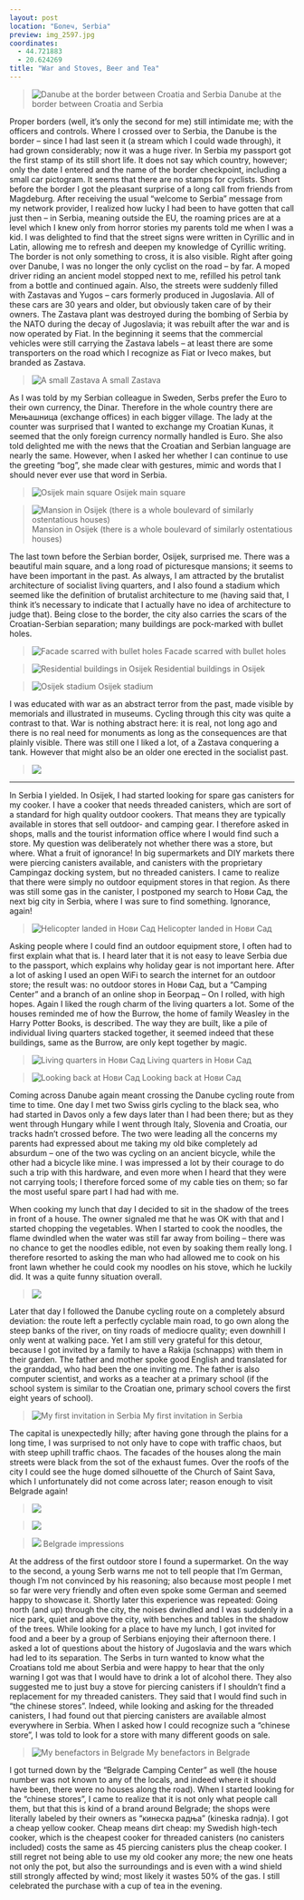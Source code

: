 ```yaml
---
layout: post
location: "Болеч, Serbia"
preview: img_2597.jpg
coordinates:
  - 44.721883
  - 20.624269
title: "War and Stoves, Beer and Tea"
---
```


> ![Danube at the border between Croatia and Serbia](/images/img_2526.jpg)
> Danube at the border between Croatia and Serbia

Proper borders (well, it’s only the second for me) still intimidate me; with the officers and controls. Where I crossed over to Serbia, the Danube is the border – since I had last seen it (a stream which I could wade through), it had grown considerably; now it was a huge river. In Serbia my passport got the first stamp of its still short life. It does not say which country, however; only the date I entered and the name of the border checkpoint, including a small car pictogram. It seems that there are no stamps for cyclists. Short before the border I got the pleasant surprise of a long call from friends from Magdeburg. After receiving the usual “welcome to Serbia” message from my network provider, I realized how lucky I had been to have gotten that call just then – in Serbia, meaning outside the EU, the roaming prices are at a level which I knew only from horror stories my parents told me when I was a kid. I was delighted to find that the street signs were written in Cyrillic and in Latin, allowing me to refresh and deepen my knowledge of Cyrillic writing. The border is not only something to cross, it is also visible. Right after going over Danube, I was no longer the only cyclist on the road – by far. A moped driver riding an ancient model stopped next to me, refilled his petrol tank from a bottle and continued again. Also, the streets were suddenly filled with Zastavas and Yugos – cars formerly produced in Jugoslavia. All of these cars are 30 years and older, but obviously taken care of by their owners. The Zastava plant was destroyed during the bombing of Serbia by the NATO during the decay of Jugoslavia; it was rebuilt after the war and is now operated by Fiat. In the beginning it seems that the commercial vehicles were still carrying the Zastava labels – at least there are some transporters on the road which I recognize as Fiat or Iveco makes, but branded as Zastava.

> ![A small Zastava](/images/img_2527.jpg)
> A small Zastava

As I was told by my Serbian colleague in Sweden, Serbs prefer the Euro to their own currency, the Dinar. Therefore in the whole country there are Мењашница (exchange offices) in each bigger village. The lady at the counter was surprised that I wanted to exchange my Croatian Kunas, it seemed that the only foreign currency normally handled is Euro. She also told delighted me with the news that the Croatian and Serbian language are nearly the same. However, when I asked her whether I can continue to use the greeting “bog”, she made clear with gestures, mimic and words that I should never ever use that word in Serbia.

> ![Osijek main square](/images/img_2502.jpg)
> Osijek main square

> ![Mansion in Osijek (there is a whole boulevard of similarly ostentatious houses)](/images/img_2503.jpg)
> Mansion in Osijek (there is a whole boulevard of similarly ostentatious houses)

The last town before the Serbian border, Osijek, surprised me. There was a beautiful main square, and a long road of picturesque mansions; it seems to have been important in the past. As always, I am attracted by the brutalist architecture of socialist living quarters, and I also found a stadium which seemed like the definition of brutalist architecture to me (having said that, I think it’s necessary to indicate that I actually have no idea of architecture to judge that). Being close to the border, the city also carries the scars of the Croatian-Serbian separation; many buildings are pock-marked with bullet holes.

> ![Facade scarred with bullet holes](/images/img_2506_b.jpg)
> Facade scarred with bullet holes

> ![Residential buildings in Osijek](/images/img_2517.jpg)
> Residential buildings in Osijek

> ![Osijek stadium](/images/img_2511.jpg)
> Osijek stadium

I was educated with war as an abstract terror from the past, made visible by memorials and  illustrated in museums. Cycling through this city was quite a contrast to that. War is nothing abstract here: it is real, not long ago and there is no real need for monuments as long as the consequences are that plainly visible. There was still one I liked a lot, of a Zastava conquering a tank. However that might also be an older one erected in the socialist past.

> ![](/images/img_2509.jpg)

* * *

In Serbia I yielded. In Osijek, I had started looking for spare gas canisters for my cooker. I have a cooker that needs threaded canisters, which are sort of a standard for high quality outdoor cookers. That means they are typically available in stores that sell outdoor- and camping gear. I therefore asked in shops, malls and the tourist information office where I would find such a store. My question was deliberately not whether there was a store, but where. What a fruit of ignorance! In big supermarkets and DIY markets there were piercing canisters available, and canisters with the proprietary Campingaz docking system, but no threaded canisters. I came to realize that there were simply no outdoor equipment stores in that region. As there was still some gas in the canister, I postponed my search to Нови Сад, the next big city in Serbia, where I was sure to find something. Ignorance, again!

> ![Helicopter landed in Нови Сад](/images/img_2543.jpg)
Helicopter landed in Нови Сад

Asking people where I could find an outdoor equipment store, I often had to first explain what that is. I heard later that it is not easy to leave Serbia due to the passport, which explains why holiday gear is not important here. After a lot of asking I used an open WiFi to search the internet for an outdoor store; the result was: no outdoor stores in Нови Сад, but a “Camping Center” and a branch of an online shop in Београд – On I rolled, with high hopes.
Again I liked the rough charm of the living quarters a lot. Some of the houses reminded me of how the Burrow, the home of family Weasley in the Harry Potter Books, is described. The way they are built, like a pile of individual living quarters stacked together, it seemed indeed that these buildings, same as the Burrow, are only kept together by magic.

> ![Living quarters in Нови Сад](/images/img_2542.jpg)
Living quarters in Нови Сад

> ![Looking back at Нови Сад](/images/img_2554.jpg)
Looking back at Нови Сад

Coming across Danube again meant crossing the Danube cycling route from time to time. One day I met two Swiss girls cycling to the black sea, who had started in Davos only a few days later than I had been there; but as they went through Hungary while I went through Italy, Slovenia and Croatia, our tracks hadn’t crossed before. The two were leading all the concerns my parents had expressed about me taking my old bike completely ad absurdum – one of the two was cycling on an ancient bicycle, while the other had a bicycle like mine. I was impressed a lot by their courage to do such a trip with this hardware, and even more when I heard that they were not carrying tools; I therefore forced some of my cable ties on them; so far the most useful spare part I had had with me.

When cooking my lunch that day I decided to sit in the shadow of the trees in front of a house. The owner signaled me that he was OK with that and I started chopping the vegetables. When I started to cook the noodles, the flame dwindled when the water was still far away from boiling – there was no chance to get the noodles edible, not even by soaking them really long. I therefore resorted to asking the man who had allowed me to cook on his front lawn whether he could cook my noodles on his stove, which he luckily did. It was a quite funny situation overall.

> ![](/images/img_2583.jpg)

Later that day I followed the Danube cycling route on a completely absurd deviation: the route left a perfectly cyclable main road, to go own along the steep banks of the river, on tiny roads of mediocre quality; even downhill I only went at walking pace. Yet I am still very grateful for this detour, because I got invited by a family to have a Rakija (schnapps) with them in their garden. The father and mother spoke good English and translated for the granddad, who had been the one inviting me. The father is also computer scientist, and works as a teacher at a primary school (if the school system is similar to the Croatian one, primary school covers the first eight years of school).

> ![My first invitation in Serbia](/images/img_2574.jpg)
My first invitation in Serbia

The capital is unexpectedly hilly; after having gone through the plains for a long time, I was surprised to not only have to cope with traffic chaos, but with steep uphill traffic chaos. The facades of the houses along the main streets were black from the sot of the exhaust fumes. Over the roofs of the city I could see the huge domed silhouette of the Church of Saint Sava, which I unfortunately did not come across later; reason enough to visit Belgrade again!

> ![](/images/img_2589.jpg)

> ![](/images/img_2591.jpg)

> ![](/images/img_2599.jpg)
Belgrade impressions

At the address of the first outdoor store I found a supermarket. On the way to the second, a young Serb warns me not to tell people that I’m German, though I’m not convinced by his reasoning; also because most people I met so far were very friendly and often even spoke some German and seemed happy to showcase it. Shortly later this experience was repeated: Going north (and up) through the city, the noises dwindled and I was suddenly in a nice park, quiet and above the city, with benches and tables in the shadow of the trees. While looking for a place to have my lunch, I got invited for food and a beer by a group of Serbians enjoying their afternoon there. I asked a lot of questions about the history of Jugoslavia and the wars which had led to its separation. The Serbs in turn wanted to know what the Croatians told me about Serbia and were happy to hear that the only warning I got was that I would have to drink a lot of alcohol there. They also suggested me to just buy a stove for piercing canisters if I shouldn’t find a replacement for my threaded canisters. They said that I would find such in “the chinese stores”. Indeed, while looking and asking for the threaded canisters, I had found out that piercing canisters are available almost everywhere in Serbia. When I asked how I could recognize such a “chinese store”, I was told to look for a store with many different goods on sale.

> ![My benefactors in Belgrade](/images/img_2597.jpg)
My benefactors in Belgrade

I got turned down by the “Belgrade Camping Center” as well (the house number was not known to any of the locals, and indeed where it should have been, there were no houses along the road). When I started looking for the “chinese stores”, I came to realize that it is not only what people call them, but that this is kind of a brand around Belgrade; the shops were literally labeled by their owners as “кинеска радња” (kineska radnja). I got a cheap yellow cooker. Cheap means dirt cheap: my Swedish high-tech cooker, which is the cheapest cooker for threaded canisters (no canisters included) costs the same as 45 piercing canisters plus the cheap cooker. I still regret not being able to use my old cooker any more; the new one heats not only the pot, but also the surroundings and is even with a wind shield still strongly affected by wind; most likely it wastes 50% of the gas. I still celebrated the purchase with a cup of tea in the evening.
